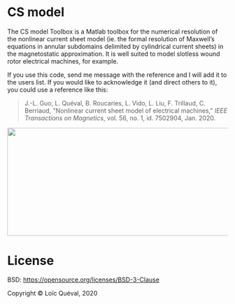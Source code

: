 # CS model

The CS model Toolbox is a Matlab toolbox for the numerical resolution of the nonlinear current sheet model (ie. the formal resolution of Maxwell’s equations in annular subdomains delimited by cylindrical current sheets) in the magnetostatic approximation. It is well suited to model slotless wound rotor electrical machines, for example.

If you use this code, send me message with the reference and I will add it to the users list. If you would like to acknowledge it (and direct others to it), you could use a reference like this:
>J.-L. Guo, L. Quéval, B. Roucaries, L. Vido, L. Liu, F. Trillaud, C. Berriaud, "Nonlinear current sheet model of electrical machines," <em>IEEE Transactions on Magnetics</em>, vol. 56, no. 1, id. 7502904, Jan. 2020.

<img class="aligncenter wp-image-180 size-large" src="https://lqueval.files.wordpress.com/2020/03/cs_model_overview_guo2020-1.png" width="937.5" height="247.5" />

# License
BSD: https://opensource.org/licenses/BSD-3-Clause

Copyright © Loïc Quéval, 2020
